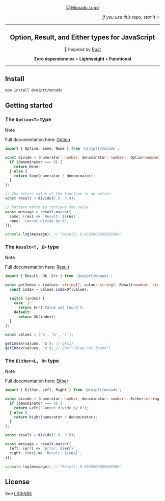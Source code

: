 <p align="center">
  <a href="https://sniptt.com">
    <img src=".github/assets/monads-social-cover.svg" alt="Monads Logo" />
  </a>
</p>

<p align="right">
  <i>If you use this repo, star it ✨</i>
</p>

---

<h2 align="center">Option, Result, and Either types for JavaScript</h2>

<p align="center">
  🦀 Inspired by <a href="https://doc.rust-lang.org/stable/std/option/" target="_blank">Rust</a>
</p>

<p align="center">
  <b>Zero dependencies</b> • <b>Lightweight</b> • <b>Functional</b>
</p>

---

## Install

```sh
npm install @sniptt/monads
```

## Getting started

### The `Option<T>` type

> [!NOTE]
> Full documentation here: [Option](https://sniptt-official.github.io/monads/interfaces/Option.html)

```ts
import { Option, Some, None } from '@sniptt/monads';

const divide = (numerator: number, denominator: number): Option<number> => {
  if (denominator === 0) {
    return None;
  } else {
    return Some(numerator / denominator);
  }
};

// The return value of the function is an option
const result = divide(2.0, 3.0);

// Pattern match to retrieve the value
const message = result.match({
  some: (res) => `Result: ${res}`,
  none: 'Cannot divide by 0',
});

console.log(message); // "Result: 0.6666666666666666"
```

### The `Result<T, E>` type

> [!NOTE]
> Full documentation here: [Result](https://sniptt-official.github.io/monads/interfaces/Result.html)

```ts
import { Result, Ok, Err } from '@sniptt/monads';

const getIndex = (values: string[], value: string): Result<number, string> => {
  const index = values.indexOf(value);

  switch (index) {
    case -1:
      return Err('Value not found');
    default:
      return Ok(index);
  }
};

const values = ['a', 'b', 'c'];

getIndex(values, 'b'); // Ok(1)
getIndex(values, 'z'); // Err("Value not found")
```

### The `Either<L, R>` type

> [!NOTE]
> Full documentation here: [Either](https://sniptt-official.github.io/monads/interfaces/Either.html)

```ts
import { Either, Left, Right } from '@sniptt/monads';

const divide = (numerator: number, denominator: number): Either<string, number> => {
  if (denominator === 0) {
    return Left('Cannot divide by 0');
  } else {
    return Right(numerator / denominator);
  }
};

const result = divide(2.0, 3.0);

const message = result.match({
  left: (err) => `Error: ${err}`,
  right: (res) => `Result: ${res}`,
});

console.log(message); // "Result: 0.6666666666666666"
```

## License

See [LICENSE](LICENSE)

